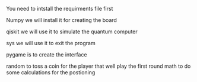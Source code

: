 You need to intstall the requirments file first 

Numpy we will install it for creating the board 

qiskit we will use it to simulate the quantum computer

sys we will use it to exit the program 

pygame is to create the interface 

random to toss a coin for the player that well play the first round 
math to do some calculations for the postioning 

